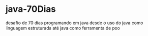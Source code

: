 # java-70Dias
desafio de 70 dias programando em java desde o uso do java como linguagem estruturada até java como ferramenta de poo 
